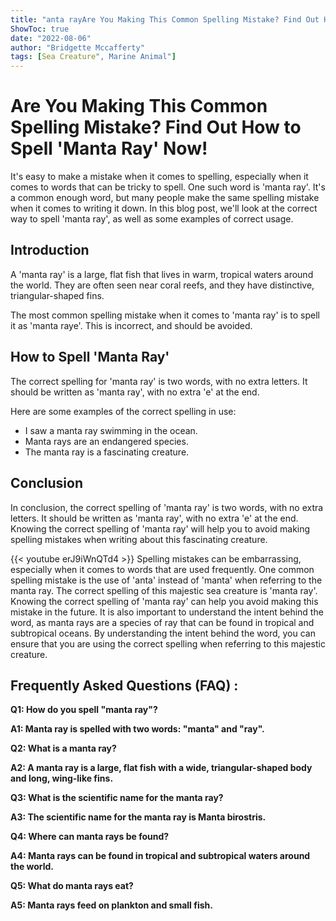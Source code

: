 ```yaml
---
title: "anta rayAre You Making This Common Spelling Mistake? Find Out How to Spell 'Manta Ray' Now!"
ShowToc: true 
date: "2022-08-06"
author: "Bridgette Mccafferty" 
tags: [Sea Creature", Marine Animal"]
---
```

# Are You Making This Common Spelling Mistake? Find Out How to Spell 'Manta Ray' Now!

It's easy to make a mistake when it comes to spelling, especially when it comes to words that can be tricky to spell. One such word is 'manta ray'. It's a common enough word, but many people make the same spelling mistake when it comes to writing it down. In this blog post, we'll look at the correct way to spell 'manta ray', as well as some examples of correct usage. 

## Introduction 

A 'manta ray' is a large, flat fish that lives in warm, tropical waters around the world. They are often seen near coral reefs, and they have distinctive, triangular-shaped fins. 

The most common spelling mistake when it comes to 'manta ray' is to spell it as 'manta raye'. This is incorrect, and should be avoided. 

## How to Spell 'Manta Ray' 

The correct spelling for 'manta ray' is two words, with no extra letters. It should be written as 'manta ray', with no extra 'e' at the end. 

Here are some examples of the correct spelling in use: 

* I saw a manta ray swimming in the ocean. 
* Manta rays are an endangered species. 
* The manta ray is a fascinating creature. 

## Conclusion 

In conclusion, the correct spelling of 'manta ray' is two words, with no extra letters. It should be written as 'manta ray', with no extra 'e' at the end. Knowing the correct spelling of 'manta ray' will help you to avoid making spelling mistakes when writing about this fascinating creature.

{{< youtube erJ9iWnQTd4 >}} 
Spelling mistakes can be embarrassing, especially when it comes to words that are used frequently. One common spelling mistake is the use of 'anta' instead of 'manta' when referring to the manta ray. The correct spelling of this majestic sea creature is 'manta ray'. Knowing the correct spelling of 'manta ray' can help you avoid making this mistake in the future. It is also important to understand the intent behind the word, as manta rays are a species of ray that can be found in tropical and subtropical oceans. By understanding the intent behind the word, you can ensure that you are using the correct spelling when referring to this majestic creature.

## Frequently Asked Questions (FAQ) :
**Q1: How do you spell "manta ray"?**

**A1: Manta ray is spelled with two words: "manta" and "ray".**

**Q2: What is a manta ray?**

**A2: A manta ray is a large, flat fish with a wide, triangular-shaped body and long, wing-like fins.**

**Q3: What is the scientific name for the manta ray?**

**A3: The scientific name for the manta ray is Manta birostris.**

**Q4: Where can manta rays be found?**

**A4: Manta rays can be found in tropical and subtropical waters around the world.**

**Q5: What do manta rays eat?**

**A5: Manta rays feed on plankton and small fish.**





